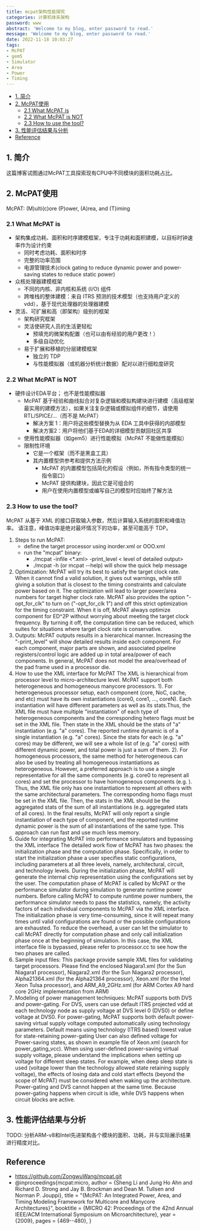 ```yaml
---
title: mcpat架构性能探究
categories: 计算机体系架构
password: www
abstract: 'Welcome to my blog, enter password to read.'
message: 'Welcome to my blog, enter password to read.'
date: 2022-11-18 10:03:27
tags:
- McPAT
- gem5
- Simulator
- Area
- Power
- Timing
---
```


<!-- TOC -->

- [1. 简介](#1-简介)
- [2. McPAT使用](#2-mcpat使用)
	- [2.1 What McPAT is](#21-what-mcpat-is)
	- [2.2 What McPAT is NOT](#22-what-mcpat-is-not)
	- [2.3 How to use the tool?](#23-how-to-use-the-tool)
- [3. 性能评估结果与分析](#3-性能评估结果与分析)
- [Reference](#reference)

<!-- /TOC -->

## 1. 简介

这篇博客试图通过McPAT工具探索现有CPU中不同模块的面积功耗占比。

## 2. McPAT使用

McPAT: (M)ulti(c)ore (P)ower, (A)rea, and (T)iming

### 2.1 What McPAT is

- 架构集成功耗、面积和时序建模框架，专注于功耗和面积建模，以目标时钟速率作为设计约束
  - 同时考虑功耗、面积和时序
  - 完整的功率范围
  - 电源管理技术(clock gating to reduce dynamic power and power-saving states to reduce static power)
- 众核处理器建模框架
  - 不同的内核、非内核和系统 (I/O) 组件
  - 跨堆栈的整体建模：来自 ITRS 预测的技术模型（也支持用户定义的 vdd），基于现代处理器的处理器建模
- 灵活、可扩展和高（即架构）级别的框架
  - 架构研究框架
  - 灵活使研究人员的生活更轻松
    - 预填充的微架构配置（也可以由有经验的用户更改！）
    - 多级自动优化
  - 易于扩展和移植的分层建模框架
    - 独立的 TDP
    - 与性能模拟器（或机器分析统计数据）配对以进行细粒度研究

### 2.2 What McPAT is NOT

- 硬件设计EDA平台； 也不是性能模拟器
  - McPAT 基于经验和曲线拟合对复杂逻辑和模拟构建块进行建模（高级框架最实用的建模方法），如果关注复杂逻辑或模拟组件的细节，请使用 RTL/SPICE/...（而不是 McPAT）
    - 解决方案 1：用户将这些模型替换为从 EDA 工具中获得的内部模型
    - 解决方案2：用户将他们基于EDA的详细模型贡献回社区共享
  - 使用性能模拟器（如gem5）进行性能模拟（McPAT 不能做性能模拟）
  - 限制性环境
    - 它是一个框架（而不是黑盒工具）
    - 其内置模型供参考和提供方法示例
      - McPAT 的内置模型包括简化的假设（例如，所有指令类型的统一指令窗口）
      - McPAT 提供构建块，因此它是可组合的
      - 用户在使用内置模型或编写自己的模型时应始终了解方法
  
### 2.3 How to use the tool?

McPAT 从基于 XML 的接口获取输入参数，然后计算输入系统的面积和峰值功率。
请注意，峰值功率是绝对最坏情况下的功率，甚至可能高于 TDP。

1. Steps to run McPAT:
   -  define the target processor using inorder.xml or OOO.xml 
   -  run the "mcpat" binary:
      -  ./mcpat -infile <*.xml>  -print_level < level of detailed output>
      -  ./mcpat -h (or mcpat --help) will show the quick help message
2. Optimization:
   McPAT will try its best to satisfy the target clock rate.     When it cannot find a valid solution, it gives out warnings,     while still giving a solution that is closest to the timing     constraints and calculate power based on it. The optimization     will lead to larger power/area numbers for target higher clock    rate. McPAT also provides the option "-opt_for_clk" to turn on     ("-opt_for_clk 1") and off this strict optimization for the     timing constraint. When it is off, McPAT always optimize     component for ED^2P without worrying about meeting the     target clock frequency. By turning it off, the computation time     can be reduced, which suites for situations where target clock rate    is conservative.
3. Outputs:
   McPAT outputs results in a hierarchical manner. Increasing the "-print_level" will show detailed results inside each component. For each component, major parts are shown, and associated pipeline registers/control logic are added up in total area/power of each components. In general, McPAT does not model the area/overhead of the pad     frame used in a processor die.
4. How to use the XML interface for McPAT 
   The XML is hierarchical from processor level to micro-architecture level. McPAT support both heterogeneous and homogeneous manycore processors. 
   1). For heterogeneous processor setup, each component (core, NoC, cache,     		and etc) must have its own instantiations (core0, core1, ..., coreN).     		Each instantiation will have different parameters as well as its stats.Thus, the XML file must have multiple "instantiation" of each type of     		heterogeneous components and the corresponding hetero flags must be set     		in the XML file. Then state in the XML should be the stats of "a" instantiation     		(e.g. "a" cores). The reported runtime dynamic is of a single instantiation     		(e.g. "a" cores). Since the stats for each (e.g. "a" cores) may be different,    		we will see a whole list of (e.g. "a" cores) with different dynamic power,    		and total power is just a sum of them. 
   2). For homogeneous processors, the same method for heterogeneous can     		also be used by treating all homogeneous instantiations as heterogeneous.     		However, a preferred approach is to use a single representative for all     		the same components (e.g. core0 to represent all cores) and set the     		processor to have homogeneous components (e.g. <param name="homogeneous_cores    		" value="1"/> ). Thus, the XML file only has one instantiation to represent     		all others with the same architectural parameters. The corresponding homo     		flags must be set in the XML file.  Then, the stats in the XML should be     		the aggregated stats of the sum of all instantiations (e.g. aggregated stats     		of all cores). In the final results, McPAT will only report a single     		instantiation of each type of component, and the reported runtime dynamic power    		is the sum of all instantiations of the same type. This approach can run fast     		and use much less memory.
5. Guide for integrating McPAT into performance simulators and bypassing the XML interface
   The detailed work flow of McPAT has two phases: the initialization phase and    the computation phase. Specifically, in order to start the initialization phase a     user specifies static configurations, including parameters at all three levels,     namely, architectural, circuit, and technology levels. During the initialization     phase, McPAT will generate the internal chip representation using the configurations     set by the user.
   The computation phase of McPAT is called by McPAT or the performance simulator     during simulation to generate runtime power numbers. Before calling McPAT to     compute runtime power numbers, the performance simulator needs to pass the     statistics, namely, the activity factors of each individual components to McPAT     via the XML interface.
   The initialization phase is very time-consuming, since it will repeat many     times until valid configurations are found or the possible configurations are     exhausted. To reduce the overhead, a user can let the simulator to call McPAT     directly for computation phase and only call initialization phase once at the     beginning of simulation. In this case, the XML interface file is bypassed,     please refer to processor.cc to see how the two phases are called.
6. Sample input files:
   This package provide sample XML files for validating target processors. Please find the 
   enclosed Niagara1.xml (for the Sun Niagara1 processor), Niagara2.xml (for the Sun Niagara2 
   processor), Alpha21364.xml (for the Alpha21364 processor), Xeon.xml (for the Intel 
   Xeon Tulsa processor), and ARM_A9_2GHz.xml (for ARM Cortex A9 hard core 2GHz implementation from 
   ARM)
7. Modeling of power management techniques: 
   McPAT supports both DVS and power-gating. For DVS, users can use default ITRS projected vdd     at each technology node as supply voltage at DVS level 0 (DVS0) or define voltage at DVS0.     For power-gating, McPAT supports both default power-saving virtual supply voltage computed     automatically using technology parameters. Default means using technology (ITRS based)     lowest value for state-retaining power-gating User can also defined voltage for Power-saving states,     as shown in example file of Xeon.xml (search for power_gating_vcc). When using user-defined power-saving     virtual supply voltage, please understand the implications when setting up voltage for different sleep states.     For example, when deep sleep state is used (voltage lower than the technology allowed state retaining supply voltage),     the effects of losing data and cold start effects (beyond the scope of McPAT) must be considered when waking up the architecture.
   Power-gating and DVS cannot happen at the same time. Because power-gating happens when circuit is idle, while DVS happens when     circuit blocks are active. 



## 3. 性能评估结果与分析

TODO: 分析ARM-v8和Intel先进架构各个模块的面积、功耗，并与实际展示结果进行精度对比。


## Reference

- https://github.com/ZongwuWang/mcpat.git
-  @inproceedings{mcpat:micro,
 author = {Sheng Li and Jung Ho Ahn and Richard D. Strong and Jay B. Brockman and Dean M. Tullsen and Norman P. Jouppi},
 title =  "{McPAT: An Integrated Power, Area, and Timing Modeling Framework for Multicore and Manycore Architectures}",
 booktitle = {MICRO 42: Proceedings of the 42nd Annual IEEE/ACM International Symposium on Microarchitecture},
 year = {2009},
 pages = {469--480},
 }
